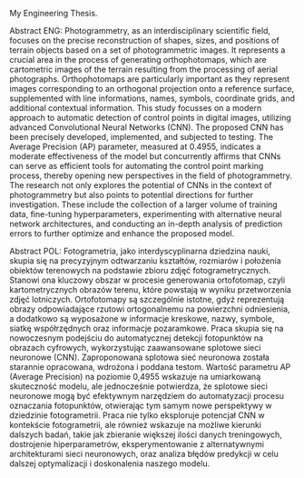 My Engineering Thesis.

Abstract ENG:
Photogrammetry, as an interdisciplinary scientific field, focuses on the precise reconstruction of shapes, sizes, and positions of terrain objects based on a set of photogrammetric images. It represents a crucial area in the process of generating orthophotomaps, which are cartometric images of the terrain resulting from the processing of aerial photographs. Orthophotomaps are particularly important as they represent images corresponding to an orthogonal projection onto a reference surface, supplemented with line informations, names, symbols, coordinate grids, and additional contextual information. This study focusses on a modern approach to automatic detection of control points in digital images, utilizing advanced Convolutional Neural Networks (CNN). The proposed CNN has been precisely developed, implemented, and subjected to testing. The Average Precision (AP) parameter, measured at 0.4955, indicates a moderate effectiveness of the model but concurrently affirms that CNNs can serve as efficient tools for automating the control point marking process, thereby opening new perspectives in the field of photogrammetry.
The research not only explores the potential of CNNs in the context of photogrammetry but also points to potential directions for further investigation. These include the collection of a larger volume of training data, fine-tuning hyperparameters, experimenting with alternative neural network architectures, and conducting an in-depth analysis of prediction errors to further optimize and enhance the proposed model.

Abstract POL:
Fotogrametria, jako interdyscyplinarna dziedzina nauki, skupia się na precyzyjnym odtwarzaniu kształtów, rozmiarów i położenia obiektów terenowych na podstawie zbioru zdjęć fotogrametrycznych. Stanowi ona kluczowy obszar w procesie generowania ortofotomap, czyli kartometrycznych obrazów terenu, które powstają w wyniku przetworzenia zdjęć lotniczych. Ortofotomapy są szczególnie istotne, gdyż reprezentują obrazy odpowiadające rzutowi ortogonalnemu na powierzchni odniesienia, a dodatkowo są wyposażone w informacje kreskowe, nazwy, symbole, siatkę współrzędnych oraz informacje pozaramkowe. Praca skupia się na nowoczesnym podejściu do automatycznej detekcji fotopunktów na obrazach cyfrowych, wykorzystując zaawansowane splotowe sieci neuronowe (CNN). Zaproponowana splotowa sieć neuronowa została starannie opracowana, wdrożona i poddana testom. Wartość parametru AP (Average Precision) na poziomie 0,4955 wskazuje na umiarkowaną skuteczność modelu, ale jednocześnie potwierdza, że splotowe sieci neuronowe mogą być efektywnym narzędziem do automatyzacji procesu oznaczania fotopunktów, otwierając tym samym nowe perspektywy w dziedzinie fotogrametrii. Praca nie tylko eksploruje potencjał CNN w kontekście fotogrametrii, ale również wskazuje na możliwe kierunki dalszych badań, takie jak zbieranie większej ilości danych treningowych, dostrojenie hiperparametrów, eksperymentowanie z alternatywnymi architekturami sieci neuronowych, oraz analiza błędów predykcji w celu dalszej optymalizacji i doskonalenia naszego modelu.
